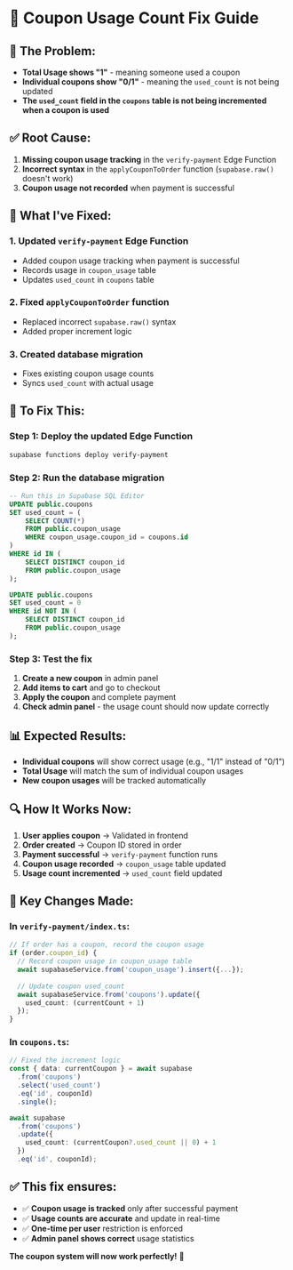 # 🔧 Coupon Usage Count Fix Guide

## 🚨 **The Problem:**
- **Total Usage shows "1"** - meaning someone used a coupon
- **Individual coupons show "0/1"** - meaning the `used_count` is not being updated
- **The `used_count` field in the `coupons` table is not being incremented when a coupon is used**

## ✅ **Root Cause:**
1. **Missing coupon usage tracking** in the `verify-payment` Edge Function
2. **Incorrect syntax** in the `applyCouponToOrder` function (`supabase.raw()` doesn't work)
3. **Coupon usage not recorded** when payment is successful

## 🔧 **What I've Fixed:**

### 1. **Updated `verify-payment` Edge Function**
- Added coupon usage tracking when payment is successful
- Records usage in `coupon_usage` table
- Updates `used_count` in `coupons` table

### 2. **Fixed `applyCouponToOrder` function**
- Replaced incorrect `supabase.raw()` syntax
- Added proper increment logic

### 3. **Created database migration**
- Fixes existing coupon usage counts
- Syncs `used_count` with actual usage

## 🚀 **To Fix This:**

### **Step 1: Deploy the updated Edge Function**
```bash
supabase functions deploy verify-payment
```

### **Step 2: Run the database migration**
```sql
-- Run this in Supabase SQL Editor
UPDATE public.coupons 
SET used_count = (
    SELECT COUNT(*) 
    FROM public.coupon_usage 
    WHERE coupon_usage.coupon_id = coupons.id
)
WHERE id IN (
    SELECT DISTINCT coupon_id 
    FROM public.coupon_usage
);

UPDATE public.coupons 
SET used_count = 0 
WHERE id NOT IN (
    SELECT DISTINCT coupon_id 
    FROM public.coupon_usage
);
```

### **Step 3: Test the fix**
1. **Create a new coupon** in admin panel
2. **Add items to cart** and go to checkout
3. **Apply the coupon** and complete payment
4. **Check admin panel** - the usage count should now update correctly

## 📊 **Expected Results:**
- **Individual coupons** will show correct usage (e.g., "1/1" instead of "0/1")
- **Total Usage** will match the sum of individual coupon usages
- **New coupon usages** will be tracked automatically

## 🔍 **How It Works Now:**
1. **User applies coupon** → Validated in frontend
2. **Order created** → Coupon ID stored in order
3. **Payment successful** → `verify-payment` function runs
4. **Coupon usage recorded** → `coupon_usage` table updated
5. **Usage count incremented** → `used_count` field updated

## 🎯 **Key Changes Made:**

### **In `verify-payment/index.ts`:**
```typescript
// If order has a coupon, record the coupon usage
if (order.coupon_id) {
  // Record coupon usage in coupon_usage table
  await supabaseService.from('coupon_usage').insert({...});
  
  // Update coupon used_count
  await supabaseService.from('coupons').update({
    used_count: (currentCount + 1)
  });
}
```

### **In `coupons.ts`:**
```typescript
// Fixed the increment logic
const { data: currentCoupon } = await supabase
  .from('coupons')
  .select('used_count')
  .eq('id', couponId)
  .single();

await supabase
  .from('coupons')
  .update({ 
    used_count: (currentCoupon?.used_count || 0) + 1
  })
  .eq('id', couponId);
```

## ✅ **This fix ensures:**
- ✅ **Coupon usage is tracked** only after successful payment
- ✅ **Usage counts are accurate** and update in real-time
- ✅ **One-time per user** restriction is enforced
- ✅ **Admin panel shows correct** usage statistics

**The coupon system will now work perfectly!** 🎉
